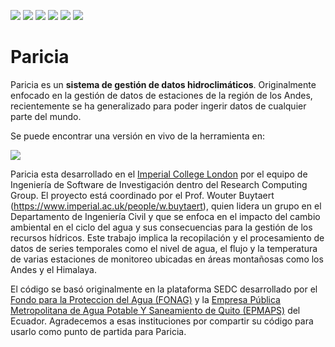 <!-- markdownlint-disable MD041 -->
<!-- markdownlint-disable MD045 -->
[![](https://img.shields.io/website?url=https%3A%2F%2Fimperialcollegelondon.github.io%2Fparicia%2F&label=Docs)](https://imperialcollegelondon.github.io/paricia/)
[![](https://img.shields.io/website?url=https%3A%2F%2Fdata.riverflow.io%2F&label=Paricia%20Live)](https://data.riverflow.io/)
[![](https://img.shields.io/github/license/ImperialCollegeLondon/paricia)](https://raw.githubusercontent.com/ImperialCollegeLondon/paricia/main/LICENSE)
[![](https://github.com/ImperialCollegeLondon/paricia/actions/workflows/ci.yml/badge.svg)](https://github.com/ImperialCollegeLondon/paricia/actions/workflows/ci.yml)
[![](https://results.pre-commit.ci/badge/github/ImperialCollegeLondon/paricia/main.svg)](https://results.pre-commit.ci/latest/github/ImperialCollegeLondon/paricia/main)
[![](https://img.shields.io/github/v/release/imperialcollegelondon/paricia)](https://github.com/ImperialCollegeLondon/paricia/releases)

# Paricia

Paricia es un **sistema de gestión de datos hidroclimáticos**. Originalmente enfocado en la gestión de datos de estaciones de la región de los Andes, recientemente se ha generalizado para poder ingerir datos de cualquier parte del mundo.

Se puede encontrar una versión en vivo de la herramienta en:

[![](https://img.shields.io/website?url=https%3A%2F%2Fdata.riverflow.io%2F&label=Access%20Paricia)](https://data.riverflow.io/)

Paricia esta desarrollado en el [Imperial College London](https://www.imperial.ac.uk/) por el equipo de Ingeniería de Software de Investigación dentro del Research Computing Group. El proyecto está coordinado por el Prof. Wouter Buytaert (https://www.imperial.ac.uk/people/w.buytaert), quien lidera un grupo en el Departamento de Ingeniería Civil y que se enfoca en el impacto del cambio ambiental en el ciclo del agua y sus consecuencias para la gestión de los recursos hídricos. Este trabajo implica la recopilación y el procesamiento de datos de series temporales como el nivel de agua, el flujo y la temperatura de varias estaciones de monitoreo ubicadas en áreas montañosas como los Andes y el Himalaya.

El código se basó originalmente en la plataforma SEDC desarrollado por el [Fondo para la Proteccion del Agua (FONAG)](https://www.fonag.org.ec/web/) y la [Empresa Pública Metropolitana de Agua Potable Y Saneamiento de Quito (EPMAPS)](https://www.aguaquito.gob.ec/home/) del Ecuador. Agradecemos a esas instituciones por compartir su código para usarlo como punto de partida para Paricia.
